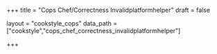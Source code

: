 +++
title = "Cops Chef/Correctness Invalidplatformhelper"
draft = false

layout = "cookstyle_cops"
data_path = ["cookstyle","cops_chef_correctness_invalidplatformhelper"]

+++

<!-- The content of this page is automatically generated from the
cops_chef_correctness_invalidplatformhelper.yml file in github.com/chef/cookstyle/docs-chef-io/data/cookstyle. -->
